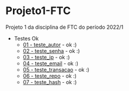 # Projeto1-FTC
Projeto 1 da disciplina de FTC do período 2022/1

- Testes Ok
    - [01 - teste_autor](01%20-%20teste_autor.py) - ok :)
    - [02 - teste_senha](02%20-%20teste_senha.py) - ok :)
    - [03 - teste_ip](03%20-%20teste_ip.py) - ok :)
    - [04 - teste_email](04%20-%20teste_email.py) - ok :)
    - [05 - teste_transacao](05%20-%20teste_%20transacao.py) - ok :)
    - [06 - teste_repo](06%20-%20teste_%20repo.py) - ok :)
    - [07 - teste_hash](07%20-%20teste_%20hash.py) - ok :)
